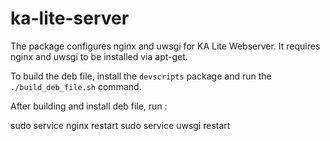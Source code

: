 ka-lite-server
===============

The package configures nginx and uwsgi for KA Lite Webserver.
It requires nginx and uwsgi to be installed via apt-get.

To build the deb file, install the `devscripts` package and run the `./build_deb_file.sh` command.

After building and install deb file, run :

sudo service nginx restart
sudo service uwsgi restart